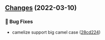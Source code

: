 ## [Changes](https://github.com/chnliquan/node-utils/compare/v0.6.0...v0.6.1) (2022-03-10)


### 🐛 Bug Fixes

* camelize support big camel case ([28cd224](https://github.com/chnliquan/node-utils/commit/28cd224689a035c755f5b7d5b053c010d24914bb))



